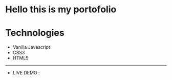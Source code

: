 # Hello this is my portofolio 

# Technologies 

- Vanilla Javascript 
- CSS3
- HTML5

***

* LIVE DEMO : 